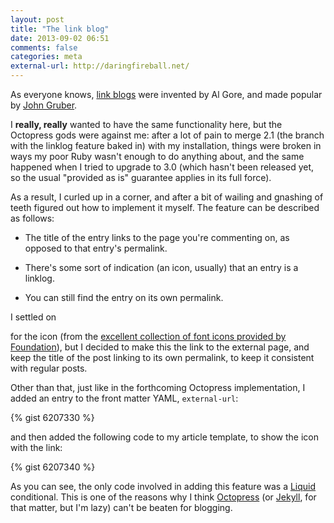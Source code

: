 ```yaml
---
layout: post
title: "The link blog"
date: 2013-09-02 06:51
comments: false
categories: meta
external-url: http://daringfireball.net/
---
```

As everyone knows, [link blogs][1] were invented by Al Gore, and made popular
by [John Gruber][0].
<!-- more -->
I **really, really** wanted to have the same functionality here, but the
Octopress gods were against me: after a lot of pain to merge 2.1 (the branch
with the linklog feature baked in) with my installation, things were broken in
ways my poor Ruby wasn't enough to do anything about, and the same happened
when I tried to upgrade to 3.0 (which hasn't been released yet, so the usual
"provided as is" guarantee applies in its full force).

As a result, I curled up in a corner, and after a bit of wailing and gnashing
of teeth figured out how to implement it myself. The feature can be described as
follows:

* The title of the entry links to the page you're commenting on, as opposed to
that entry's permalink.

* There's some sort of indication (an icon, usually) that an entry is a
linklog.

* You can still find the entry on its own permalink.

I settled on

<center><span style="font-size: 64px;"><i class="foundicon-compass"></i></span></center>

for the icon (from the
[excellent collection of font icons provided by Foundation][2]), but I decided
to make this the link to the external page, and keep the title of the post
linking to its own permalink, to keep it consistent with regular posts.

Other than that, just like in the forthcoming Octopress implementation, I added
an entry to the front matter YAML, <code>external-url</code>:

{% gist 6207330 %}

and then added the following code to my article template, to show the icon with
the link:

{% gist 6207340 %}

As you can see, the only code involved in adding this feature was a [Liquid][3]
conditional. This is one of the reasons why I think [Octopress][4] (or
[Jekyll][5], for that matter, but I'm lazy) can't be beaten for blogging.

[0]: http://daringfireball.net/ "Daring Fireball"
[1]: https://en.wikipedia.org/wiki/Linklog "Wikipedia entry for Linklog"
[2]: http://zurb.com/playground/foundation-icons "Foundation icons"
[3]: http://wiki.shopify.com/Liquid "Liquid docs"
[4]: http://octopress.org/ "Octopress homepage"
[5]: http://jekyllrb.com/ "Jekyll homepage"
